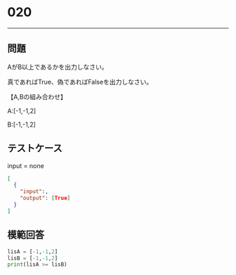 
# 020

---

## 問題

AがB以上であるかを出力しなさい。

真であればTrue、偽であればFalseを出力しなさい。

【A,Bの組み合わせ】

A:[-1,-1,2]

B:[-1,-1,2]

## テストケース

input = none

```json
[
  {
    "input":,
    "output": [True]
  }
]
```

## 模範回答

```python
lisA = [-1,-1,2]
lisB = [-1,-1,2]
print(lisA >= lisB)
```
